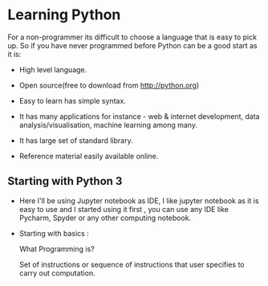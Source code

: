 # Learning Python
For a non-programmer its difficult to choose a language that is easy to pick up.
So if you have never programmed before Python can be a good start as it is:

* High level language.

* Open source(free to download from http://python.org)

* Easy to learn has simple syntax.

* It has many applications for instance - web & internet      development, data analysis/visualisation, machine learning among many.

* It has large set of standard library.

* Reference material easily available online.

## Starting with Python 3

* Here I'll be using Jupyter notebook as IDE,
I like jupyter notebook as it is easy to use and I started using it first , you can use any IDE like
Pycharm, Spyder or any other computing notebook.

* Starting with basics :

  What Programming is?

  Set of instructions or sequence of instructions that user specifies to carry out computation.

  
